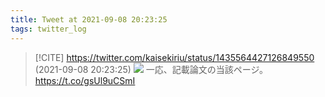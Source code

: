 ```yaml
---
title: Tweet at 2021-09-08 20:23:25
tags: twitter_log
---
```


> [!CITE] https://twitter.com/kaisekiriu/status/1435564427126849550 (2021-09-08 20:23:25)
> ![](https://twitter.com/kaisekiriu/status/1435564427126849550)
> 一応、記載論文の当該ページ。
> https://t.co/gsUl9uCSmI
